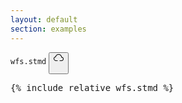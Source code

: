 ```yaml
---
layout: default
section: examples
---
```


<div class="text-end"><code>wfs.stmd</code>
<button class="btn-primary btn-small"><svg xmlns="http://www.w3.org/2000/svg" width="16" height="16" fill="currentColor" class="bi bi-cloud-download" viewBox="0 0 16 16">
  <path d="M4.406 1.342A5.53 5.53 0 0 1 8 0c2.69 0 4.923 2 5.166 4.579C14.758 4.804 16 6.137 16 7.773 16 9.569 14.502 11 12.687 11H10a.5.5 0 0 1 0-1h2.688C13.979 10 15 8.988 15 7.773c0-1.216-1.02-2.228-2.313-2.228h-.5v-.5C12.188 2.825 10.328 1 8 1a4.53 4.53 0 0 0-2.941 1.1c-.757.652-1.153 1.438-1.153 2.055v.448l-.445.049C2.064 4.805 1 5.952 1 7.318 1 8.785 2.23 10 3.781 10H6a.5.5 0 0 1 0 1H3.781C1.708 11 0 9.366 0 7.318c0-1.763 1.266-3.223 2.942-3.593.143-.863.698-1.723 1.464-2.383z"/>

</svg></button>
</div>
<pre>
{% include_relative wfs.stmd %}
</pre>
